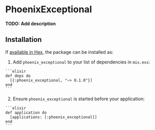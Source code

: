 # PhoenixExceptional

**TODO: Add description**

## Installation

If [available in Hex](https://hex.pm/docs/publish), the package can be installed as:

  1. Add `phoenix_exceptional` to your list of dependencies in `mix.exs`:

    ```elixir
    def deps do
      [{:phoenix_exceptional, "~> 0.1.0"}]
    end
    ```

  2. Ensure `phoenix_exceptional` is started before your application:

    ```elixir
    def application do
      [applications: [:phoenix_exceptional]]
    end
    ```

